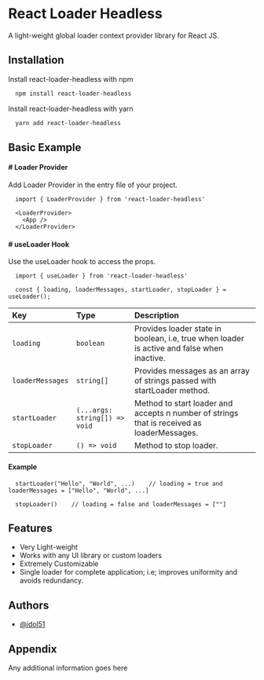
# React Loader Headless

A light-weight global loader context provider library for React JS.


## Installation

Install react-loader-headless with npm

```bash
  npm install react-loader-headless
```

Install react-loader-headless with yarn

```bash
  yarn add react-loader-headless
```
    
## Basic Example

#### # Loader Provider

Add Loader Provider in the entry file of your project.

```http
  import { LoaderProvider } from 'react-loader-headless'

  <LoaderProvider>
    <App />
  </LoaderProvider>
```

#### # useLoader Hook

Use the useLoader hook to access the props.

```http
  import { useLoader } from 'react-loader-headless'

  const { loading, loaderMessages, startLoader, stopLoader } = useLoader();
```


| Key | Type     | Description                       |
| :-------- | :------- | :-------------------------------- |
| `loading`      | `boolean` | Provides loader state in boolean, i.e, true when loader is active and false when inactive. |
| `loaderMessages`      | `string[]` | Provides messages as an array of strings passed with startLoader method. |
| `startLoader`      | `(...args: string[]) => void` | Method to start loader and accepts n number of strings that is received as loaderMessages. |
| `stopLoader`      | `() => void` | Method to stop loader. |

#### Example

```http
  startLoader("Hello", "World", ...)    // loading = true and loaderMessages = ["Hello", "World", ...]

  stopLoader()    // loading = false and loaderMessages = [""]
```



## Features

- Very Light-weight
- Works with any UI library or custom loaders
- Extremely Customizable
- Single loader for complete application; i.e; improves uniformity and avoids redundancy.


## Authors

- [@idol51](https://www.github.com/idol51)


## Appendix

Any additional information goes here

